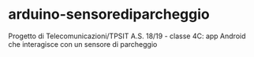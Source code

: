 # arduino-sensorediparcheggio
 Progetto di Telecomunicazioni/TPSIT A.S. 18/19 - classe 4C: app Android che interagisce con un sensore di parcheggio
